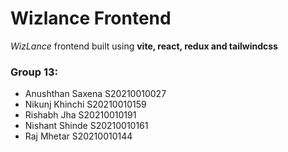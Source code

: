 # Wizlance Frontend

_WizLance_ frontend built using **vite, react, redux and tailwindcss**

### Group 13:

- Anushthan Saxena S20210010027
- Nikunj Khinchi S20210010159
- Rishabh Jha S20210010191
- Nishant Shinde S20210010161
- Raj Mhetar S20210010144
